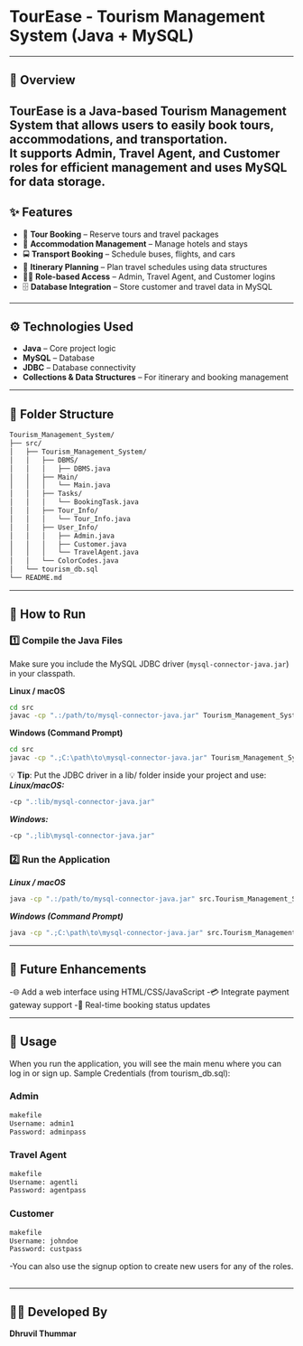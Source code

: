 # TourEase - Tourism Management System (Java + MySQL)
----
## 📌 Overview
**TourEase** is a Java-based Tourism Management System that allows users to easily book tours, accommodations, and transportation.  
It supports **Admin**, **Travel Agent**, and **Customer** roles for efficient management and uses **MySQL** for data storage.
----
## ✨ Features
- 🧳 **Tour Booking** – Reserve tours and travel packages  
- 🏨 **Accommodation Management** – Manage hotels and stays  
- 🚍 **Transport Booking** – Schedule buses, flights, and cars  
- 📅 **Itinerary Planning** – Plan travel schedules using data structures  
- 👨‍💼 **Role-based Access** – Admin, Travel Agent, and Customer logins  
- 🗄 **Database Integration** – Store customer and travel data in MySQL  
----
## ⚙️ Technologies Used
- **Java** – Core project logic  
- **MySQL** – Database  
- **JDBC** – Database connectivity  
- **Collections & Data Structures** – For itinerary and booking management  
----
## 📂 Folder Structure
```bash
Tourism_Management_System/
├── src/
│   ├── Tourism_Management_System/
│   │   ├── DBMS/
│   │   │   ├── DBMS.java
│   │   ├── Main/
│   │   │   └── Main.java
│   │   ├── Tasks/
│   │   │   └── BookingTask.java
│   │   ├── Tour_Info/
│   │   │   └── Tour_Info.java
│   │   ├── User_Info/
│   │   │   ├── Admin.java
│   │   │   ├── Customer.java
│   │   │   └── TravelAgent.java
│   │   └── ColorCodes.java
│   └── tourism_db.sql
└── README.md
```
----
## 🚀 How to Run

### 1️⃣ Compile the Java Files  
Make sure you include the MySQL JDBC driver (`mysql-connector-java.jar`) in your classpath.

**Linux / macOS**
```bash
cd src
javac -cp ".:/path/to/mysql-connector-java.jar" Tourism_Management_System/Main/Main.java
```
**Windows (Command Prompt)**
```bash
cd src
javac -cp ".;C:\path\to\mysql-connector-java.jar" Tourism_Management_System\Main\Main.java
```
💡 **Tip**: Put the JDBC driver in a lib/ folder inside your project and use:
***Linux/macOS:***
```bash 
-cp ".:lib/mysql-connector-java.jar"
```
***Windows:***
```bash 
-cp ".;lib\mysql-connector-java.jar"
```

### 2️⃣ Run the Application
***Linux / macOS***
```bash
java -cp ".:/path/to/mysql-connector-java.jar" src.Tourism_Management_System.Main.Main
```
***Windows (Command Prompt)***
```bash
java -cp ".;C:\path\to\mysql-connector-java.jar" src.Tourism_Management_System.Main.Main
```

----
## 📌 Future Enhancements
-🌐 Add a web interface using HTML/CSS/JavaScript
-💳 Integrate payment gateway support
-🔄 Real-time booking status updates

----
## 📝 Usage
When you run the application, you will see the main menu where you can log in or sign up.
Sample Credentials (from tourism_db.sql):

### Admin

```bash
makefile
Username: admin1
Password: adminpass
```

### Travel Agent
```bash
makefile
Username: agentli
Password: agentpass
```

### Customer
```bash
makefile
Username: johndoe
Password: custpass
```
-You can also use the signup option to create new users for any of the roles.
##

----
## 👨‍💻 Developed By
**Dhruvil Thummar**
